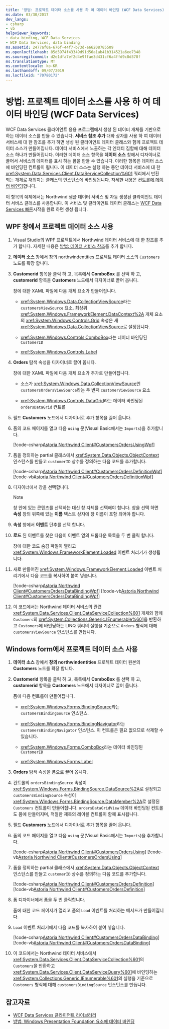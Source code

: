 ```yaml
---
title: '방법: 프로젝트 데이터 소스를 사용 하 여 데이터 바인딩 (WCF Data Services)'
ms.date: 03/30/2017
dev_langs:
- csharp
- vb
helpviewer_keywords:
- data binding, WCF Data Services
- WCF Data Services, data binding
ms.assetid: 2477af0a-676f-44f7-b73d-e66208785509
ms.openlocfilehash: 85d5974f43349d91d56a1ab41b314521a6ee7348
ms.sourcegitcommit: d2e1dfa7ef2d4e9ffae3d431cf6a4ffd9c8d378f
ms.translationtype: MT
ms.contentlocale: ko-KR
ms.lasthandoff: 09/07/2019
ms.locfileid: "70780172"
---
```

# <a name="how-to-bind-data-using-a-project-data-source-wcf-data-services"></a>방법: 프로젝트 데이터 소스를 사용 하 여 데이터 바인딩 (WCF Data Services)

WCF Data Services 클라이언트 응용 프로그램에서 생성 된 데이터 개체를 기반으로 하는 데이터 소스를 만들 수 있습니다. **서비스 참조 추가** 대화 상자를 사용 하 여 데이터 서비스에 대 한 참조를 추가 하면 생성 된 클라이언트 데이터 클래스와 함께 프로젝트 데이터 소스가 만들어집니다. 데이터 서비스에서 노출하는 각 엔터티 집합에 대해 데이터 소스 하나가 만들어집니다. 이러한 데이터 소스 항목을 **데이터 소스** 창에서 디자이너로 끌어서 서비스의 데이터를 표시 하는 폼을 만들 수 있습니다. 이러한 항목은 데이터 소스에 바인딩된 컨트롤이 됩니다. 이 데이터 소스는 실행 하는 동안 데이터 서비스에 대 한 <xref:System.Data.Services.Client.DataServiceCollection%601> 쿼리에서 반환 되는 개체로 채워지는 클래스의 인스턴스에 바인딩됩니다. 자세한 내용은 [컨트롤에 데이터 바인딩](binding-data-to-controls-wcf-data-services.md)합니다.

 이 항목의 예제에서는 Northwind 샘플 데이터 서비스 및 자동 생성된 클라이언트 데이터 서비스 클래스를 사용합니다. 이 서비스 및 클라이언트 데이터 클래스는 [WCF Data Services 빠른](quickstart-wcf-data-services.md)시작을 완료 하면 생성 됩니다.

## <a name="use-a-project-data-source-in-a-wpf-window"></a>WPF 창에서 프로젝트 데이터 소스 사용

1. Visual Studio의 WPF 프로젝트에서 Northwind 데이터 서비스에 대 한 참조를 추가 합니다. 자세한 내용은 [방법: 데이터 서비스 참조](how-to-add-a-data-service-reference-wcf-data-services.md)를 추가 합니다.

2. **데이터 소스** 창에서 창의 northwindentities 프로젝트 데이터 소스의 `Customers` 노드를 확장 합니다.

3. **Customerid** 항목을 클릭 하 고, 목록에서 **ComboBox** 를 선택 하 고, **customerid** 항목을 **Customers** 노드에서 디자이너로 끌어 옵니다.

     창에 대한 XAML 파일에 다음 개체 요소가 만들어집니다.

    - <xref:System.Windows.Data.CollectionViewSource>라는 `customersViewSource` 요소. 최상위 <xref:System.Windows.FrameworkElement.DataContext%2A> 개체 요소의 <xref:System.Windows.Controls.Grid> 속성은 새 <xref:System.Windows.Data.CollectionViewSource>로 설정됩니다.

    - <xref:System.Windows.Controls.ComboBox>라는 데이터 바인딩된 `CustomerID`

    - <xref:System.Windows.Controls.Label>

4. **Orders** 탐색 속성을 디자이너로 끌어 옵니다.

     창에 대한 XAML 파일에 다음 개체 요소가 추가로 만들어집니다.

    - 소스가 <xref:System.Windows.Data.CollectionViewSource>인 `customersOrdersViewSource`라는 두 번째 `customerViewSource` 요소

    - <xref:System.Windows.Controls.DataGrid>라는 데이터 바인딩된 `ordersDataGrid` 컨트롤

5. 필드 **Customers** 노드에서 디자이너로 추가 항목을 끌어 옵니다.

6. 폼의 코드 페이지를 열고 다음 `using` 문(Visual Basic에서는 `Imports`)을 추가합니다.

     [!code-csharp[Astoria Northwind Client#CustomersOrdersUsingWpf](../../../../samples/snippets/csharp/VS_Snippets_Misc/astoria_northwind_client/cs/customerorderswpf2.xaml.cs#customersordersusingwpf)]

7. 폼을 정의하는 partial 클래스에서 <xref:System.Data.Objects.ObjectContext> 인스턴스를 만들고 `customerID` 상수를 정의하는 다음 코드를 추가합니다.

     [!code-csharp[Astoria Northwind Client#CustomersOrdersDefinitionWpf](../../../../samples/snippets/csharp/VS_Snippets_Misc/astoria_northwind_client/cs/customerorderswpf2.xaml.cs#customersordersdefinitionwpf)]
     [!code-vb[Astoria Northwind Client#CustomersOrdersDefinitionWpf](../../../../samples/snippets/visualbasic/VS_Snippets_Misc/astoria_northwind_client/vb/customerorderswpf2.xaml.vb#customersordersdefinitionwpf)]

8. 디자이너에서 창을 선택합니다.

    > [!NOTE]
    > 창 안에 있는 콘텐츠를 선택하는 대신 창 자체를 선택해야 합니다. 창을 선택 하면 **속성** 창의 위쪽에 있는 **이름** 텍스트 상자에 창 이름이 포함 되어야 합니다.

9. **속성** 창에서 **이벤트** 단추를 선택 합니다.

10. **로드** 된 이벤트를 찾은 다음이 이벤트 옆의 드롭다운 목록을 두 번 클릭 합니다.

     창에 대한 코드 숨김 파일이 열리고 <xref:System.Windows.FrameworkElement.Loaded> 이벤트 처리기가 생성됩니다.

11. 새로 만들어진 <xref:System.Windows.FrameworkElement.Loaded> 이벤트 처리기에서 다음 코드를 복사하여 붙여 넣습니다.

     [!code-csharp[Astoria Northwind Client#CustomersOrdersDataBindingWpf](../../../../samples/snippets/csharp/VS_Snippets_Misc/astoria_northwind_client/cs/customerorderswpf2.xaml.cs#customersordersdatabindingwpf)]
     [!code-vb[Astoria Northwind Client#CustomersOrdersDataBindingWpf](../../../../samples/snippets/visualbasic/VS_Snippets_Misc/astoria_northwind_client/vb/customerorderswpf2.xaml.vb#customersordersdatabindingwpf)]

12. 이 코드에서는 Northwind 데이터 서비스의 관련 <xref:System.Data.Services.Client.DataServiceCollection%601> 개체와 함께 `Customers`의 <xref:System.Collections.Generic.IEnumerable%601>을 반환하고 `Customers`에 바인딩하는 LINQ 쿼리의 실행을 기준으로 `Orders` 형식에 대해 `customersViewSource` 인스턴스를 만듭니다.

## <a name="use-a-project-data-source-in-a-windows-form"></a>Windows form에서 프로젝트 데이터 소스 사용

1. **데이터 소스** 창에서 **창의 northwindentities** 프로젝트 데이터 원본의 **Customers** 노드를 확장 합니다.

2. **Customerid** 항목을 클릭 하 고, 목록에서 **ComboBox** 를 선택 하 고, **customerid** 항목을 **Customers** 노드에서 디자이너로 끌어 옵니다.

     폼에 다음 컨트롤이 만들어집니다.

    - <xref:System.Windows.Forms.BindingSource>라는 `customersBindingSource` 인스턴스.

    - <xref:System.Windows.Forms.BindingNavigator>라는 `customersBindingNavigator` 인스턴스. 이 컨트롤은 필요 없으므로 삭제할 수 있습니다.

    - <xref:System.Windows.Forms.ComboBox>라는 데이터 바인딩된 `CustomerID`

    - <xref:System.Windows.Forms.Label>

3. **Orders** 탐색 속성을 폼으로 끌어 옵니다.

4. 컨트롤의 `ordersBindingSource` 속성이 <xref:System.Windows.Forms.BindingSource.DataSource%2A>로 설정되고 `customersBindingSource` 속성이 <xref:System.Windows.Forms.BindingSource.DataMember%2A>로 설정된 `Customers` 컨트롤이 만들어집니다. `ordersDataGridView` 데이터 바인딩된 컨트롤도 폼에 만들어지며, 적절한 제목의 레이블 컨트롤이 함께 표시됩니다.

5. 필드 **Customers** 노드에서 디자이너로 추가 항목을 끌어 옵니다.

6. 폼의 코드 페이지를 열고 다음 `using` 문(Visual Basic에서는 `Imports`)을 추가합니다.

     [!code-csharp[Astoria Northwind Client#CustomersOrdersUsing](../../../../samples/snippets/csharp/VS_Snippets_Misc/astoria_northwind_client/cs/customerorders.cs#customersordersusing)]
     [!code-vb[Astoria Northwind Client#CustomersOrdersUsing](../../../../samples/snippets/visualbasic/VS_Snippets_Misc/astoria_northwind_client/vb/customerorders.vb#customersordersusing)]

7. 폼을 정의하는 partial 클래스에서 <xref:System.Data.Objects.ObjectContext> 인스턴스를 만들고 `customerID` 상수를 정의하는 다음 코드를 추가합니다.

     [!code-csharp[Astoria Northwind Client#CustomersOrdersDefinition](../../../../samples/snippets/csharp/VS_Snippets_Misc/astoria_northwind_client/cs/customerorders.cs#customersordersdefinition)]
     [!code-vb[Astoria Northwind Client#CustomersOrdersDefinition](../../../../samples/snippets/visualbasic/VS_Snippets_Misc/astoria_northwind_client/vb/customerorders.vb#customersordersdefinition)]

8. 폼 디자이너에서 폼을 두 번 클릭합니다.

     폼에 대한 코드 페이지가 열리고 폼의 `Load` 이벤트를 처리하는 메서드가 만들어집니다.

9. `Load` 이벤트 처리기에서 다음 코드를 복사하여 붙여 넣습니다.

     [!code-csharp[Astoria Northwind Client#CustomersOrdersDataBinding](../../../../samples/snippets/csharp/VS_Snippets_Misc/astoria_northwind_client/cs/customerorders.cs#customersordersdatabinding)]
     [!code-vb[Astoria Northwind Client#CustomersOrdersDataBinding](../../../../samples/snippets/visualbasic/VS_Snippets_Misc/astoria_northwind_client/vb/customerorders.vb#customersordersdatabinding)]

10. 이 코드에서는 Northwind 데이터 서비스에서 <xref:System.Data.Services.Client.DataServiceCollection%601>의 `Customers`을 반환하고 <xref:System.Data.Services.Client.DataServiceQuery%601>에 바인딩하는 <xref:System.Collections.Generic.IEnumerable%601>의 실행을 기준으로 `Customers` 형식에 대해 `customersBindingSource` 인스턴스를 만듭니다.

## <a name="see-also"></a>참고자료

- [WCF Data Services 클라이언트 라이브러리](wcf-data-services-client-library.md)
- [방법: Windows Presentation Foundation 요소에 데이터 바인딩](bind-data-to-wpf-elements-wcf-data-services.md)
